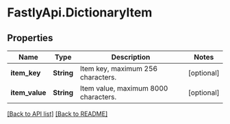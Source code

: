 # FastlyApi.DictionaryItem

## Properties

Name | Type | Description | Notes
------------ | ------------- | ------------- | -------------
**item_key** | **String** | Item key, maximum 256 characters. | [optional] 
**item_value** | **String** | Item value, maximum 8000 characters. | [optional] 



[[Back to API list]](../../README.md#endpoints) [[Back to README]](../../README.md)
